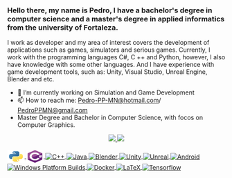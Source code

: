### Hello there, my name is Pedro, I have a bachelor's degree in computer science and a master's degree in applied informatics from the university of Fortaleza. 
I work as developer and my area of interest covers the development of applications such as games, simulators and serious games. 
Currently, I work with the programming languages C#, C ++ and Python, however, I also have knowledge with some other languages. And I have experience with game development tools, such as: Unity, Visual Studio, Unreal Engine, Blender and etc.

- 🔭 I’m currently working on Simulation and Game Development
- 📫 How to reach me: Pedro-PP-MN@hotmail.com/ PedroPPMN@gmail.com
- Master Degree and Bachelor in Computer Science, with focos on Computer Graphics.

<div align="center">
  <a href="https://github.com/PedroPPMN">
  <img height="180em" src="https://github-readme-stats.vercel.app/api?username=PedroPPMN&show_icons=true&theme=cobalt&include_all_commits=true&count_private=true"/>
  <img height="180em" src="https://github-readme-stats.vercel.app/api/top-langs/?username=PedroPPMN&&count_private=true&layout=compact&langs_count=7&theme=cobalt"/>
</div>
  
<div style="display: inline_block"><br>
  <img align="center" alt="Python" height="30" width="40" src="https://raw.githubusercontent.com/devicons/devicon/master/icons/python/python-original.svg">
  <img align="center" alt="Csharp" height="30" width="40" src="https://raw.githubusercontent.com/devicons/devicon/master/icons/csharp/csharp-original.svg">
  <img align="center" alt="C++" height="30" width="40" src="https://cdn.jsdelivr.net/gh/devicons/devicon/icons/cplusplus/cplusplus-original.svg">
  <img align="center" alt="Java" height="30" width="40" src="https://cdn.jsdelivr.net/gh/devicons/devicon@latest/icons/java/java-plain.svg">
  <img align="center" alt="Blender" height="30" width="40" src="https://cdn.jsdelivr.net/gh/devicons/devicon@latest/icons/blender/blender-original.svg">
  <img align="center" alt="Unity" height="30" width="40" src="https://cdn.jsdelivr.net/gh/devicons/devicon/icons/unity/unity-original.svg">
  <img align="center" alt="Unreal" height="30" width="40" src="https://cdn.jsdelivr.net/gh/devicons/devicon@latest/icons/unrealengine/unrealengine-original.svg">
  <img align="center" alt="Android" height="30" width="40" src="https://cdn.jsdelivr.net/gh/devicons/devicon@latest/icons/android/android-original.svg">
  <img align="center" alt="Windows Platform Builds" height="30" width="40" src="https://cdn.jsdelivr.net/gh/devicons/devicon@latest/icons/windows11/windows11-original.svg">
  <img align="center" alt="Docker" height="30" width="40" src="https://cdn.jsdelivr.net/gh/devicons/devicon@latest/icons/docker/docker-plain-wordmark.svg">
  <img align="center" alt="LaTeX" height="30" width="40" src="https://cdn.jsdelivr.net/gh/devicons/devicon@latest/icons/latex/latex-original.svg">
  <img align="center" alt="Tensorflow" height="30" width="40" src="https://cdn.jsdelivr.net/gh/devicons/devicon@latest/icons/tensorflow/tensorflow-original.svg">

</div>
  
  ##
